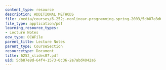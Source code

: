 ```yaml
---
content_type: resource
description: ADDITIONAL METHODS
file: /media/courses/6-252j-nonlinear-programming-spring-2003/5db87e8d64f415730c362e7abd4042a6_6252_slides07.pdf
file_type: application/pdf
learning_resource_types:
- Lecture Notes
ocw_type: OCWFile
parent_title: Lecture Notes
parent_type: CourseSection
resourcetype: Document
title: 6252_slides07.pdf
uid: 5db87e8d-64f4-1573-0c36-2e7abd4042a6
---
```

